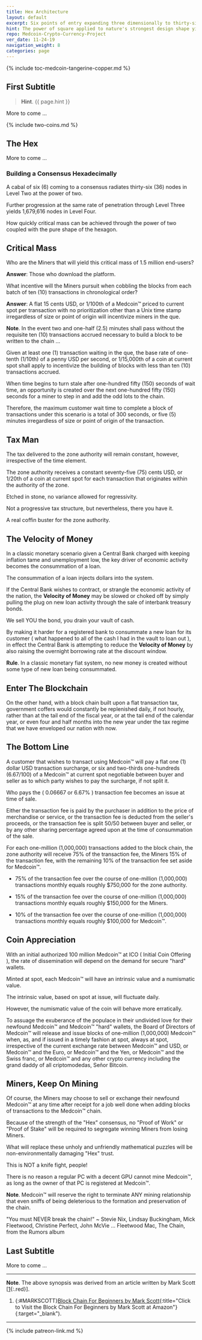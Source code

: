 ```yaml
---
title: Hex Architecture
layout: default
excerpt: Six points of entry expanding three dimensionally to thirty-six (36) nodes of consensus ...
hint: The power of square applied to nature's strongest design shape yields 1,296 nodes of consensus in Level Three.
repo: Medcoin-Crypto-Currency-Project
ver_date: 11-24-19
navigation_weight: 8
categories: page
---
```

{% include toc-medcoin-tangerine-copper.md %}

## First Subtitle

> **Hint**. {{ page.hint }}

More to come ...

{% include two-coins.md %}

## The Hex

More to come ...

### Building a Consensus Hexadecimally

A cabal of six (6) coming to a consensus radiates thirty-six (36) nodes in Level Two at the power of two.

Further progression at the same rate of penetration through Level Three yields 1,679,616 nodes in Level Four.

How quickly critical mass can be achieved through the power of two coupled with the pure shape of the hexagon.

## Critical Mass

Who are the Miners that will yield this critical mass of 1.5 million end-users?

**Answer**: Those who download the platform.

What incentive will the Miners pursuit when cobbling the blocks from each batch of ten (10) transactions in chronological order?

**Answer**: A flat 15 cents USD, or 1/100th of a Medcoin™ priced to current spot per transaction with no prioritization other than a Unix time stamp irregardless of size or point of origin will incentivize miners in the que.

**Note**. In the event two and one-half (2.5) minutes shall pass without the requisite ten (10) transactions accrued necessary to build a block to be written to the chain ...

Given at least one (1) transaction waiting in the que, the base rate of one-tenth (1/10th) of a penny USD per second, or 1/15,000th of a coin at current spot shall apply to incentivize the building of blocks with less than ten (10) transactions accrued.

When time begins to turn stale after one-hundred fifty (150) seconds of wait time, an opportunity is created over the next one-hundred fifty (150) seconds for a miner to step in and add the odd lots to the chain.

Therefore, the maximum customer wait time to complete a block of transactions under this scenario is a total of 300 seconds, or five (5) minutes irregardless of size or point of origin of the transaction.

## Tax Man

The tax delivered to the zone authority will remain constant, however, irrespective of the time element.

The zone authority receives a constant seventy-five (75) cents USD, or 1/20th of a coin at current spot for each transaction that originates within the authority of the zone.

Etched in stone, no variance allowed for regressivity.

Not a progressive tax structure, but nevertheless, there you have it.

A real coffin buster for the zone authority.

## The Velocity of Money

In a classic monetary scenario given a Central Bank charged with keeping inflation tame and unemployment low, the key driver of economic activity becomes the consummation of a loan.

The consummation of a loan injects dollars into the system.

If the Central Bank wishes to contract, or strangle the economic activity of the nation, the **Velocity of Money** may be slowed or choked off by simply pulling the plug on new loan activity through the sale of interbank treasury bonds.

We sell YOU the bond, you drain your vault of cash.

By making it harder for a registered bank to consummate a new loan for its customer ( what happened to all of the cash I had in the vault to loan out ), in effect the Central Bank is attempting to reduce the **Velocity of Money** by also raising the overnight borrowing rate at the discount window.

**Rule**. In a classic monetary fiat system, no new money is created without some type of new loan being consummated.

## Enter The Blockchain

On the other hand, with a block chain built upon a flat transaction tax, government coffers would constantly be replenished daily, if not hourly, rather than at the tail end of the fiscal year, or at the tail end of the calendar year, or even four and half months into the new year under the tax regime that we have enveloped our nation with now.

## The Bottom Line

A customer that wishes to transact using Medcoin™ will pay a flat one (1) dollar USD transaction surcharge, or six and two-thirds one-hundreds (6.67/100) of a Medcoin™ at current spot negotiable between buyer and seller as to which party wishes to pay the surcharge, if not split it.

Who pays the  ( 0.06667 or 6.67% ) transaction fee becomes an issue at time of sale.

Either the transaction fee is paid by the purchaser in addition to the price of merchandise or service, or the transaction fee is deducted from the seller's proceeds, or the transaction fee is split 50/50 between buyer and seller, or by any other sharing percentage agreed upon at the time of consummation of the sale.

For each one-million (1,000,000) transactions added to the block chain, the zone authority will receive 75% of the transaction fee, the Miners 15% of the transaction fee, with the remaining 10% of the transaction fee set aside for Medcoin™.

- 75% of the transaction fee over the course of one-million (1,000,000) transactions monthly equals roughly $750,000 for the zone authority.

- 15% of the transaction fee over the course of one-million (1,000,000) transactions monthly equals roughly $150,000 for the Miners.

- 10% of the transaction fee over the course of one-million (1,000,000) transactions monthly equals roughly $100,000 for Medcoin™.

## Coin Appreciation

With an initial authorized 100 million Medcoin™ at ICO ( Initial Coin Offering ), the rate of dissemination will depend on the demand for secure "hard" wallets.

Minted at spot, each Medcoin™ will have an intrinsic value and a numismatic value.

The intrinsic value, based on spot at issue, will fluctuate daily.

However, the numismatic value of the coin will behave more erratically.

To assuage the exuberance of the populace in their undivided love for their newfound Medcoin™ and Medcoin™ "hard" wallets, the Board of Directors of Medcoin™ will release and issue blocks of one-million (1,000,000) Medcoin™ when, as, and if issued in a timely fashion at spot, always at spot, irrespective of the current exchange rate between Medcoin™ and USD, or Medcoin™ and the Euro, or Medcoin™ and the Yen, or Medcoin™ and the Swiss franc, or Medcoin™ and any other crypto currency including the grand daddy of all criptomodedas, Señor Bitcoin.

## Miners, Keep On Mining

Of course, the Miners may choose to sell or exchange their newfound Medcoin™ at any time after receipt for a job well done when adding blocks of transactions to the Medcoin™ chain.

Because of the strength of the "Hex" consensus, no "Proof of Work" or "Proof of Stake" will be required to segregate winning Miners from losing Miners.

What will replace these unholy and unfriendly mathematical puzzles will be non-environmentally damaging "Hex" trust.

This is NOT a knife fight, people!

There is no reason a regular PC with a decent GPU cannot mine Medcoin™, as long as the owner of that PC is registered at Medcoin™.

**Note**. Medcoin™ will reserve the right to terminate ANY mining relationship that even sniffs of being deleterious to the formation and preservation of the chain.

"You must NEVER break the chain!" ~ Stevie Nix, Lindsay Buckingham, Mick Fleetwood, Christine Perfect, John McVie ... Fleetwood Mac, The Chain, from the Rumors album

## Last Subtitle

More to come ...

***

**Note**. The above synopsis was derived from an article written by Mark Scott [[1](#MARKSCOTT){:.red}].

1. {:#MARKSCOTT}[Block Chain For Beginners by Mark Scott](https://amzn.to/2Db1MbB){:title="Click to Visit the Block Chain For Beginners by Mark Scott at Amazon"}{:target="_blank").

***

{% include patreon-link.md %}
